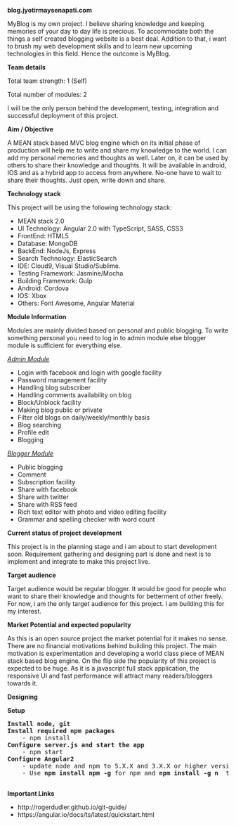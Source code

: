 			   		                
<b>blog.jyotirmaysenapati.com</b>

MyBlog is my own project. I believe sharing knowledge and keeping memories of your day to day life is precious. To accommodate both the things a self created blogging website is a best deal. 
Addition to that, i want to brush my web development skills and to learn new upcoming technologies in this field. Hence the outcome is MyBlog.

<b>Team details</b>

Total team strength: 1 (Self)

Total number of modules: 2

I will be the only person behind the development, testing, integration and successful deployment of this project.

<b>Aim / Objective</b>

A MEAN stack based MVC blog engine which on its initial phase of production will help me to write and share my knowledge to the world. I can add my personal memories and thoughts as well.
Later on, it can be used by others to share their knowledge and thoughts.
It will be available in android, IOS and as a hybrid app to access from anywhere. No-one have to wait to share their thoughts. Just open, write down and share.


<b>Technology stack </b>

This project will be using the following technology stack:

<ul>
<li>MEAN stack 2.0</li>
<li>UI Technology: Angular 2.0 with TypeScript, SASS, CSS3</li>
<li>FrontEnd: HTML5</li>
<li>Database: MongoDB</li>
<li>BackEnd: NodeJs, Express</li>
<li>Search Technology: ElasticSearch</li>
<li>IDE: Cloud9, Visual Studio/Sublime.</li>
<li>Testing Framework: Jasmine/Mocha</li>
<li>Building Framework: Gulp</li>
<li>Android: Cordova</li>
<li>IOS: Xbox</li>
<li>Others: Font Awesome, Angular Material</li>
</ul>

<b>Module Information</b>

Modules are mainly divided based on personal and public blogging. To write something personal you need to log in to admin module else blogger module is sufficient for everything else.

<i><u>Admin Module</u></i>

<ul>
<li>Login with facebook and login with google facility</li>
<li>Password management facility</li>
<li>Handling blog subscriber</li>
<li>Handling comments availability on blog</li>
<li>Block/Unblock facility</li>
<li>Making blog public or private</li>
<li>Filter old blogs on daily/weekly/monthly basis</li>
<li>Blog searching</li>
<li>Profile edit</li>
<li>Blogging</li>
</ul>

<i><u>Blogger Module</u></i>

<ul>
<li>Public blogging</li>
<li>Comment</li>
<li>Subscription facility</li>
<li>Share with facebook</li>
<li>Share with twitter</li>
<li>Share with RSS feed</li>
<li>Rich text editor with photo and video editing facility</li>
<li>Grammar and spelling checker with word count</li>
</ul>

<b>Current status of project development</b>

This project is in the planning stage and i am about to start development soon.
Requirement gathering and designing part is done and next is to implement and integrate to make this project live.

<b>Target audience</b>

Target audience would be regular blogger. It would be good for people who want to share their knowledge and thoughts for betterment of other freely.
For now, i am the only target audience for this project. I am building this for my interest.

<b>Market Potential and expected popularity</b>

As this is an open source project the market potential for it makes no sense. There are no financial motivations behind building this project. The main motivation is experimentation and developing a world class piece of MEAN stack based blog engine. 
On the flip side the popularity of this project is expected to be huge. As it is a javascript full stack application, the responsive UI and fast performance will attract many readers/bloggers towards it.


<b>Designing</b>

<b>Setup</b>

<pre>
<b>Install node, git</b>
<b>Install required npm packages </b>
    - npm install
<b>Configure server.js and start the app</b>
    - npm start
<b>Configure Angular2 </b>
    - update node and npm to 5.X.X and 3.X.X or higher version
    - Use <strong>npm install npm -g</strong> for npm and <strong>npm install -g n </strong> then <strong> sudo n latest</strong> for node.

</pre>

<b>Important Links </b>

<ul>
<li> http://rogerdudler.github.io/git-guide/ </li>
<li> https://angular.io/docs/ts/latest/quickstart.html </li>


</ul>
